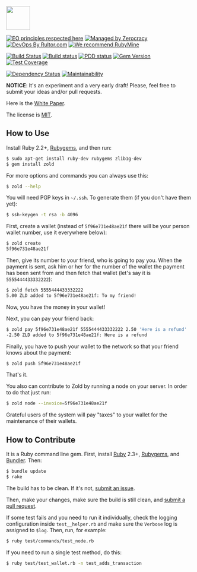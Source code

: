 <img src="http://www.zold.io/logo.svg" width="64px" height="64px"/>

[![EO principles respected here](http://www.elegantobjects.org/badge.svg)](http://www.elegantobjects.org)
[![Managed by Zerocracy](https://www.0crat.com/badge/C91QJT4CF.svg)](https://www.0crat.com/p/C91QJT4CF)
[![DevOps By Rultor.com](http://www.rultor.com/b/yegor256/Zold)](http://www.rultor.com/p/yegor256/Zold)
[![We recommend RubyMine](http://www.elegantobjects.org/rubymine.svg)](https://www.jetbrains.com/ruby/)

[![Build Status](https://travis-ci.org/yegor256/zold.svg)](https://travis-ci.org/yegor256/zold)
[![Build status](https://ci.appveyor.com/api/projects/status/ypctxm5ohrtp2kr4?svg=true)](https://ci.appveyor.com/project/yegor256/zold)
[![PDD status](http://www.0pdd.com/svg?name=yegor256/zold)](http://www.0pdd.com/p?name=yegor256/zold)
[![Gem Version](https://badge.fury.io/rb/zold.svg)](http://badge.fury.io/rb/zold)
[![Test Coverage](https://img.shields.io/codecov/c/github/yegor256/zold.svg)](https://codecov.io/github/yegor256/zold?branch=master)

[![Dependency Status](https://gemnasium.com/yegor256/zold.svg)](https://gemnasium.com/yegor256/zold)
[![Maintainability](https://api.codeclimate.com/v1/badges/7489c1d2bacde40ffc09/maintainability)](https://codeclimate.com/github/yegor256/zold/maintainability)

**NOTICE**: It's an experiment and a very early draft! Please, feel free to
submit your ideas and/or pull requests.

Here is the [White Paper](https://github.com/yegor256/zold/raw/master/wp/wp.pdf).

The license is [MIT](https://github.com/yegor256/zold/blob/master/LICENSE.txt).

## How to Use

Install Ruby 2.2+, [Rubygems](https://rubygems.org/pages/download), and then run:

```bash
$ sudo apt-get install ruby-dev rubygems zlib1g-dev
$ gem install zold
```

For more options and commands you can always use this:

```bash
$ zold --help
```

You will need PGP keys in `~/.ssh`. To generate them (if you don't have them yet):

```bash
$ ssh-keygen -t rsa -b 4096
```

First, create a wallet (instead of `5f96e731e48ae21f` there will be your
person wallet number, use it everywhere below):

```bash
$ zold create
5f96e731e48ae21f
```

Then, give its number to your friend, who is going to pay you.
When the payment is sent, ask him or her for the number of the wallet
the payment has been sent from and then fetch that wallet
(let's say it is `5555444433332222`):

```bash
$ zold fetch 5555444433332222
5.00 ZLD added to 5f96e731e48ae21f: To my friend!
```

Now, you have the money in your wallet!

Next, you can pay your friend back:

```bash
$ zold pay 5f96e731e48ae21f 5555444433332222 2.50 'Here is a refund'
-2.50 ZLD added to 5f96e731e48ae21f: Here is a refund
```

Finally, you have to push your wallet to the network so that your friend
knows about the payment:

```bash
$ zold push 5f96e731e48ae21f
```

That's it.

You also can contribute to Zold by running a node on your server.
In order to do that just run:

```bash
$ zold node --invoice=5f96e731e48ae21f
```

Grateful users of the system will pay "taxes" to your wallet
for the maintenance of their wallets.

## How to Contribute

It is a Ruby command line gem. First, install
[Ruby](https://www.ruby-lang.org/en/documentation/installation/) 2.3+,
[Rubygems](https://rubygems.org/pages/download),
and
[Bundler](https://bundler.io/).
Then:

```bash
$ bundle update
$ rake
```

The build has to be clean. If it's not, [submit an issue](https://github.com/yegor256/zold/issues).

Then, make your changes, make sure the build is still clean,
and [submit a pull request](https://www.yegor256.com/2014/04/15/github-guidelines.html).

If some test fails and you need to run it individually,
check the logging configuration inside `test__helper.rb` and make
sure the `Verbose` log is assigned to `$log`. Then, run, for example:

```bash
$ ruby test/commands/test_node.rb
```

If you need to run a single test method, do this:

```bash
$ ruby test/test_wallet.rb -n test_adds_transaction
```
